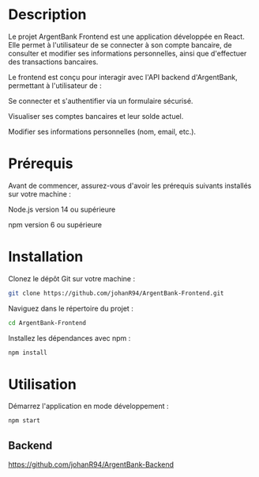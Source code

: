 
# Description
Le projet ArgentBank Frontend est une application développée en React. Elle permet à l'utilisateur de se connecter à son compte bancaire, de consulter et modifier ses informations personnelles, ainsi que d'effectuer des transactions bancaires.

Le frontend est conçu pour interagir avec l'API backend d'ArgentBank, permettant à l'utilisateur de :

Se connecter et s'authentifier via un formulaire sécurisé.

Visualiser ses comptes bancaires et leur solde actuel.

Modifier ses informations personnelles (nom, email, etc.).



# Prérequis
Avant de commencer, assurez-vous d'avoir les prérequis suivants installés sur votre machine :

Node.js version 14 ou supérieure

npm version 6 ou supérieure

# Installation

Clonez le dépôt Git sur votre machine :
```bash 
git clone https://github.com/johanR94/ArgentBank-Frontend.git
```

Naviguez dans le répertoire du projet :
```bash
cd ArgentBank-Frontend
```

Installez les dépendances avec npm :
```bash
npm install
```

# Utilisation
Démarrez l'application en mode développement :

```bash
npm start
```
## Backend
https://github.com/johanR94/ArgentBank-Backend
